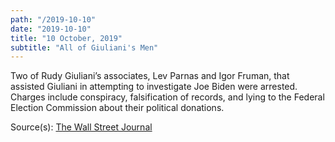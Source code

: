 ```yaml
---
path: "/2019-10-10"
date: "2019-10-10"
title: "10 October, 2019"
subtitle: "All of Giuliani's Men"
---
```



Two of Rudy Giuliani’s associates, Lev Parnas and Igor Fruman, that assisted Giuliani in attempting to investigate Joe Biden were arrested. Charges include conspiracy, falsification of records, and lying to the Federal Election Commission about their political donations.


Source(s): <a href="https://www.wsj.com/articles/two-foreign-born-men-who-helped-giuliani-on-ukraine-arrested-on-campaign-finance-charges-11570714188" target="_blank">The Wall Street Journal</a>